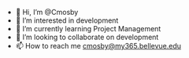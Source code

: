 - 👋 Hi, I’m @Cmosby
- 👀 I’m interested in development
- 🌱 I’m currently learning Project Management
- 💞️ I’m looking to collaborate on development
- 📫 How to reach me cmosby@my365.bellevue.edu

<!---
Cmosby/Cmosby is a ✨ special ✨ repository because its `README.md` (this file) appears on your GitHub profile.
You can click the Preview link to take a look at your changes.
--->
